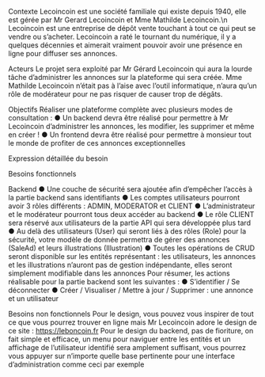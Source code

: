 Contexte
Lecoincoin est une société familiale qui existe depuis 1940, elle est gérée par Mr Gerard Lecoincoin et Mme Mathilde Lecoincoin.\n
Lecoincoin est une entreprise de dépôt vente touchant à tout ce qui peut se vendre ou s’acheter.
Lecoincoin a raté le tournant du numérique, il y a quelques décennies et aimerait vraiment pouvoir avoir une présence en ligne pour diffuser ses annonces.

Acteurs
Le projet sera exploité par Mr Gérard Lecoincoin qui aura la lourde tâche d’administrer les annonces sur la plateforme qui sera créée.
Mme Mathilde Lecoincoin n’était pas à l’aise avec l’outil informatique, n’aura qu’un rôle de modérateur pour ne pas risquer de causer trop de dégâts.

Objectifs
Réaliser une plateforme complète avec plusieurs modes de consultation :
● Un backend devra être réalisé pour permettre à Mr Lecoincoin d’administrer les annonces, les modifier, les supprimer et même en créer !
● Un frontend devra être réalisé pour permettre à monsieur tout le monde de profiter de ces annonces exceptionnelles

Expression détaillée du besoin

Besoins fonctionnels

Backend
● Une couche de sécurité sera ajoutée afin d’empêcher l’accès à la partie backend sans identifiants
● Les comptes utilisateurs pourront avoir 3 rôles différents : ADMIN, MODERATOR et CLIENT
● L’administrateur et le modérateur pourront tous deux accéder au backend
● Le rôle CLIENT sera réservé aux utilisateurs de la partie API qui sera développée plus tard
● Au delà des utilisateurs (User) qui seront liés à des rôles (Role) pour la sécurité, votre modèle de donnée permettra de gérer des annonces (SaleAd) et leurs illustrations (Illustration)
● Toutes les opérations de CRUD seront disponible sur les entités représentant : les utilisateurs, les annonces et les illustrations n’auront pas de gestion indépendante, elles seront simplement modifiable dans les annonces
Pour résumer, les actions réalisable pour la partie backend sont les suivantes :
● S’identifier / Se déconnecter
● Créer / Visualiser / Mettre à jour / Supprimer : une annonce et un utilisateur

Besoins non fonctionnels
Pour le design, vous pouvez vous inspirer de tout ce que vous pourrez trouver en ligne mais Mr Lecoincoin adore le design de ce site : https://leboncoin.fr
Pour le design du backend, pas de fioriture, on fait simple et efficace, un menu pour naviguer entre les entités et un affichage de l’utilisateur identifié sera amplement suffisant, vous pourrez vous appuyer sur n’importe quelle base pertinente pour une interface d’administration comme ceci par exemple
